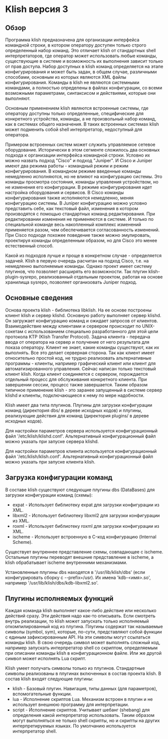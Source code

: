 # Klish версия 3

## Обзор

Программа klish предназначенa для организации интерфейса командной строки,
в котором оператору доступен только строго определенный набор команд. Это
отличает klish от стандартных shell интерпретаторов, где оператор может
использовать любые команды, существующие в системе и возможность их выполнения
зависит только от прав доступа. Набор доступных в klish команд определяется на
этапе конфигурирования и может быть задан, в общем случае, различными способами,
основным из которых являются XML файлы конфигурирования. Команды в klish не
являются системными командами, а полностью определены в файлах конфигурации,
со всеми возможными параметрами, синтаксисом и действиями, которые они
выполняют.

Основным применением klish являются встроенные системы, где оператору доступны
только определенные, специфические для конкретного устройства, команды, а не
произвольный набор команд, как в системах общего назначения. В таких встроенных
системах klish может подменить собой shell интерпретатор, недоступный для
оператора.

Примером встроенных систем может служить управляемое сетевое оборудование.
Исторически в этом сегменте сложилось два основных подхода к организации
интерфейса командной строки. Условно их можно назвать подход "Cisco" и подход
"Juniper". И Cisco и Juniper имеют два режима работы - командный режим и
режим конфигурирования. В командном режиме введенные команды немедленно
исполняются, но не влияют на конфигурацию системы. Это команды просмотра
состояния, команды управления устройством, но не изменения его конфигурации.
В режиме конфигурирования
идет настройка оборудования и сервисов. В Cisco команды конфигурирования также
исполняются немедленно, меняя конфигурацию системы. В Juniper конфигурацию
можно условно представить себе, как текстовый файл, изменения в котором
производятся с помощью стандартных команд редактирования. При редактировании
изменения не применяются в системе. И только по специальной команде весь
накопленный комплекс изменений применяется разом, чем обеспечивается
согласованность изменений. При Cisco подходе похожее поведение также можно
эмулировать, проектируя команды определенным образом, но для Cisco это менее
естественный способ.

Какой из подходов лучше и проще в конкретном случае - определяется задачей.
Klish в первую очередь расчитан на подход Cisco, т.е. на немедленно выполняемые
команды. Однако проект имеет систему плугинов, что позволяет расширять его
возможности. Так плугин klish-plugin-sysrepo, реализованный отдельным проектом,
работая на основе хранилища sysrepo, позволяет организовать Juniper подход.


## Основные сведения

Основа проекта klish - библиотека libklish. На ее основе построены клиент klish
и сервер klishd. Основную работу выполняет сервер klishd. Он загружает
конфигурацию команд и ожидает запросов от клиентов. Взаимодействие между
клиентами и сервером происходит по UNIX-сокетам с использованием специально
разработанного для этой цели протокола KTP (Klish Transfer Protocol). Задача
клиента - передача ввода от оператора на сервер и получение от него
результата для показа оператору. Клиент не знает, какие команды существуют,
как их выполнять. Все это делает серверная сторона. Так как клиент имеет
относительно простой код, не трудно реализовать альтернативные программы -
клиенты, например графический клиент или клиент для автоматизированного
управления. Сейчас написан только текстовый клиент klish. Когда клиент
соединяется с сервером, порождается отдельный процесс для обслуживания
конкретного клиента. При завершении сессии, процесс также завершается. Таким
образом типичное применение klish - это заранее запущенный в системе сервер
klishd и клиенты, подключающиеся к нему по мере надобности.

Klish имеет два типа плугинов. Плугины для загрузки конфигурации команд
(директория dbs/ в дереве исходных кодов) и плугины, реализующие действия для
команд (директория plugins/ в дереве исходных кодов).

Для настройки параметров сервера используется конфигурационный файл
'/etc/klish/klishd.conf'. Альтернативный конфигурационный файл можно указать при
запуске сервера klishd.

Для настройки параметров клиента используется конфигурационный файл
'/etc/klish/klish.conf'. Альтернативный конфигурационный файл можно указать при
запуске клиента klish.


## Загрузка конфигурации команд

В составе klish существуют следующие плугины dbs (DataBases) для загрузки
конфигурации команд (схемы):

* expat - Использует библиотеку expat для загрузки конфигурации из XML.
* libxml2 - Использует библиотеку libxml2 для загрузки конфигурации из XML.
* roxml - Использует библиотеку roxml для загрузки конфигурации из XML.
* ischeme - Использует встроенную в C-код конфигурацию (Internal Scheme).

Существует внутреннее представление схемы, совпадающее с ischeme.
Остальные плугины переводят внешние представление в ischeme, а klish
обрабатывает ischeme внутренними механизмами.

Установленные плугины dbs находятся в '/usr/lib/klish/dbs' (если конфигурировать
сборку с --prefix=/usr). Их имена 'kdb-<имя>.so', например
'/usr/lib/klish/dbs/kdb-libxml2.so'.

## Плугины исполняемых функций

Каждая команда klish выполняет какое-либо действие или несколько действий сразу.
Эти действия надо как-то описывать. Если смотреть внутрь реализации, то klish
может запускать только исполняемый откомпилированный код из плугина. Плугины
содержат так называемые символы (symbol, sym), которые, по-сути, представляют
собой функции с единым зафиксированным API. На эти символы могут ссылаться
команды klish. В свою очередь символ может выполнять сложный код, например
запускать интерпретатор shell со скриптом, определяемым при описании команды
klish в конфигурационном файле. Или же другой символ может исполнять Lua скрипт.

Klish умеет получать символы только из плугинов. Стандартные символы реализованы
в плугинах включенных в состав проекта klish. В состав klish входят следующие
плугины:

* klish - Базовый плугин. Навигация, типы данных (для параметров),
вспомогательные функции.
* lua - Исполнение скриптов Lua. Механизм встроен в плугин и не использует
внешнюю программу для интерпретации.
* script - Исполнение скриптов. Учитывает шебанг (shebang) для определения
какой интерпретатор использовать. Таким образом могут выполняться не только
shell скрипты, но и скрипты на других интерпретируемых языках. По умолчанию
используется интерпретатор shell.